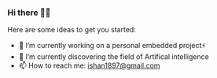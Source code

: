 ### Hi there 👋🏻

Here are some ideas to get you started:

- 🔭 I’m currently working on a personal embedded project⚡️
- 🌱 I’m currently discovering the field of Artifical intelligence
- 📫 How to reach me: ishan1897@gmail.com
